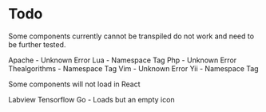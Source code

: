 # Todo

Some components currently cannot be transpiled do not work and need to be further tested.

Apache - Unknown Error
Lua - Namespace Tag
Php - Unknown Error
Thealgorithms - Namespace Tag
Vim - Unknown Error
Yii - Namespace Tag

Some components will not load in React

Labview
Tensorflow
Go - Loads but an empty icon